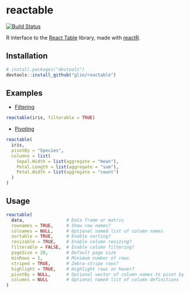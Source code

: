 # reactable

[![Build Status](https://travis-ci.com/glin/reactable.svg?branch=master)](https://travis-ci.com/glin/reactable)

R interface to the [React Table](https://github.com/tannerlinsley/react-table) library,
made with [reactR](https://github.com/react-R/reactR).

## Installation

```r
# install.packages("devtools")
devtools::install_github("glin/reactable")
```

## Examples

- [Filtering](https://glin.github.io/reactable/inst/examples/filtering.html)
```r
reactable(iris, filterable = TRUE)
```

- [Pivoting](https://glin.github.io/reactable/inst/examples/pivoting.html)
```r
reactable(
  iris,
  pivotBy = "Species",
  columns = list(
    Sepal.Width = list(aggregate = "mean"),
    Petal.Length = list(aggregate = "sum"),
    Petal.Width = list(aggregate = "count")
  )
)
```

## Usage
```r
reactable(
  data,                # Data frame or matrix
  rownames = TRUE,     # Show row names?
  colnames = NULL,     # Optional named list of column names
  sortable = TRUE,     # Enable sorting?
  resizable = TRUE,    # Enable column resizing?
  filterable = FALSE,  # Enable column filtering?
  pageSize = 20,       # Default page size
  minRows = 1,         # Minimum number of rows
  striped = TRUE,      # Zebra-stripe rows?
  highlight = TRUE,    # Highlight rows on hover?
  pivotBy = NULL,      # Optional vector of column names to pivot by
  columns = NULL       # Optional named list of column definitions
)
```
